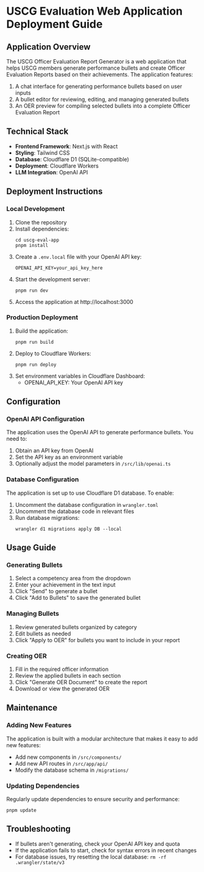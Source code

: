 # USCG Evaluation Web Application Deployment Guide

## Application Overview
The USCG Officer Evaluation Report Generator is a web application that helps USCG members generate performance bullets and create Officer Evaluation Reports based on their achievements. The application features:

1. A chat interface for generating performance bullets based on user inputs
2. A bullet editor for reviewing, editing, and managing generated bullets
3. An OER preview for compiling selected bullets into a complete Officer Evaluation Report

## Technical Stack
- **Frontend Framework**: Next.js with React
- **Styling**: Tailwind CSS
- **Database**: Cloudflare D1 (SQLite-compatible)
- **Deployment**: Cloudflare Workers
- **LLM Integration**: OpenAI API

## Deployment Instructions

### Local Development
1. Clone the repository
2. Install dependencies:
   ```
   cd uscg-eval-app
   pnpm install
   ```
3. Create a `.env.local` file with your OpenAI API key:
   ```
   OPENAI_API_KEY=your_api_key_here
   ```
4. Start the development server:
   ```
   pnpm run dev
   ```
5. Access the application at http://localhost:3000

### Production Deployment
1. Build the application:
   ```
   pnpm run build
   ```
2. Deploy to Cloudflare Workers:
   ```
   pnpm run deploy
   ```
3. Set environment variables in Cloudflare Dashboard:
   - OPENAI_API_KEY: Your OpenAI API key

## Configuration

### OpenAI API Configuration
The application uses the OpenAI API to generate performance bullets. You need to:
1. Obtain an API key from OpenAI
2. Set the API key as an environment variable
3. Optionally adjust the model parameters in `/src/lib/openai.ts`

### Database Configuration
The application is set up to use Cloudflare D1 database. To enable:
1. Uncomment the database configuration in `wrangler.toml`
2. Uncomment the database code in relevant files
3. Run database migrations:
   ```
   wrangler d1 migrations apply DB --local
   ```

## Usage Guide

### Generating Bullets
1. Select a competency area from the dropdown
2. Enter your achievement in the text input
3. Click "Send" to generate a bullet
4. Click "Add to Bullets" to save the generated bullet

### Managing Bullets
1. Review generated bullets organized by category
2. Edit bullets as needed
3. Click "Apply to OER" for bullets you want to include in your report

### Creating OER
1. Fill in the required officer information
2. Review the applied bullets in each section
3. Click "Generate OER Document" to create the report
4. Download or view the generated OER

## Maintenance

### Adding New Features
The application is built with a modular architecture that makes it easy to add new features:
- Add new components in `/src/components/`
- Add new API routes in `/src/app/api/`
- Modify the database schema in `/migrations/`

### Updating Dependencies
Regularly update dependencies to ensure security and performance:
```
pnpm update
```

## Troubleshooting
- If bullets aren't generating, check your OpenAI API key and quota
- If the application fails to start, check for syntax errors in recent changes
- For database issues, try resetting the local database: `rm -rf .wrangler/state/v3`
